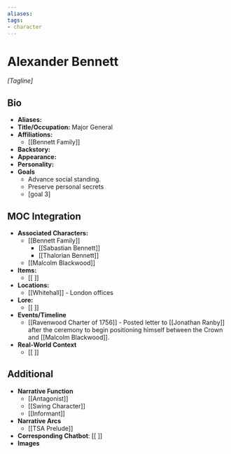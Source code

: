 ```yaml
---
aliases:
tags: 
- character 
---
```

# Alexander Bennett 
*[Tagline]*

## Bio

- **Aliases:** 
- **Title/Occupation:** Major General
- **Affiliations:** 
	- [[Bennett Family]] 
- **Backstory:** 
- **Appearance:** 
- **Personality:** 
- **Goals**
	- Advance social standing.
	- Preserve personal secrets
	- [goal 3]

## MOC Integration

- **Associated Characters:**
	- [[Bennett Family]]
		- [[Sabastian Bennett]]
		- [[Thalorian Bennett]]
	- [[Malcolm Blackwood]]
- **Items:**
	- [[ ]]
- **Locations:** 
	- [[Whitehall]] - London offices
- **Lore:**
	- [[ ]]
- **Events/Timeline**
	- [[Ravenwood Charter of 1756]] - Posted letter to [[Jonathan Ranby]] after the ceremony to begin positioning himself between the Crown and [[Malcolm Blackwood]].
- **Real-World Context**
	- [[ ]]

## Additional

- **Narrative Function**
	- [[Antagonist]]
	- [[Swing Character]]
	- [[Informant]]
- **Narrative Arcs**
	- [[TSA Prelude]]
- **Corresponding Chatbot**: [[ ]]
- **Images**